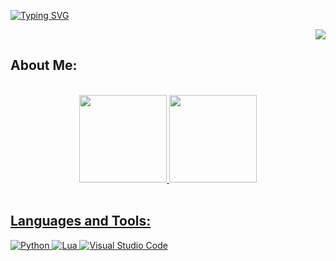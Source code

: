 [![Typing SVG](https://readme-typing-svg.herokuapp.com?font=Roboto&size=25&pause=1000&color=000000&vCenter=true&width=435&lines=Hi+there%2C+name's+Gian!+%F0%9F%99%8B%F0%9F%8F%BC%E2%80%8D%E2%99%82%EF%B8%8F)](https://git.io/typing-svg)
<div align="left">

<p align='right'><a href="#"><img src="https://badges.pufler.dev/visits/marcorocheles/gianpeiter"></a></p>

## About Me:
</div>
<br>
<div align="center">
  <a href="https://github.com/gianpeiter">
  <img height="140em" src="https://github-readme-stats.vercel.app/api?username=gianpeiter&show_icons=true&theme=dracula&include_all_commits=true&count_private=true"/>
  <img height="140em" src="https://github-readme-stats.vercel.app/api/top-langs/?username=gianpeiter&layout=compact&langs_count=7&theme=dracula"/>
</div>
<br></b>
<div align="left">

## Languages and Tools:
</div>

![Python](https://img.shields.io/badge/python-3670A0?style=for-the-badge&logo=python&logoColor=ffdd54)
![Lua](https://img.shields.io/badge/Lua-2C2D72?style=for-the-badge&logo=lua&logoColor=white)
![Visual Studio Code](https://img.shields.io/badge/Visual_Studio_Code-0078D4?style=for-the-badge&logo=visual%20studio%20code&logoColor=white)
